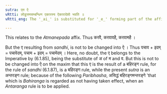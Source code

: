 ```yaml
---
sutra: एत ऐ
vRtti: लोडुत्तमसम्बन्धिन एकारस्य ऐकारादेशो भवति ॥
vRtti_eng: The '_ai_' is substituted for '_e_' forming part of the affixes of the first person of the Imperative.

---
```

This relates to the _Atmanepada_ affix. Thus करवै, करवावहै, करवामहै ।

But the ए resulting from _sandhi_, is not to be changed into ऐ । Thus पचाव + इदम् = पचावेदम्, पचाम + इदम् = पचामेदम् । Here, no doubt, the ए belongs to the Imperative by (6.1.85), being the substitute of अ of म and व. But this is not to be changed into ऐ on the maxim that this ए is the result of a बहिरङ्ग rule, for the rule of _sandhi_ (6.1.87), is a बहिरङ्ग rule, while the present _sutra_ is an अन्तरङ्ग rule; because of the following _Paribhasha_, असिद्धं बहिरङ्गमन्तरङ्गे 'that which is _Bahiranga_ is regarded as not having taken effect, when an _Antaranga_ rule is to be applied.